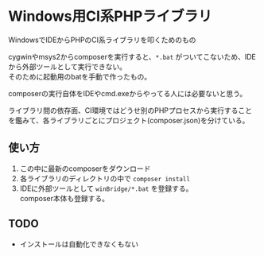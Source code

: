# Windows用CI系PHPライブラリ
WindowsでIDEからPHPのCI系ライブラリを叩くためのもの

cygwinやmsys2からcomposerを実行すると、`*.bat` がついてこないため、IDEから外部ツールとして実行できない。  
そのために起動用のbatを手動で作ったもの。

composerの実行自体をIDEやcmd.exeからやってる人には必要ないと思う。

ライブラリ間の依存面、CI環境ではどうせ別のPHPプロセスから実行することを鑑みて、各ライブラリごとにプロジェクト(composer.json)を分けている。


## 使い方
1. この中に最新のcomposerをダウンロード
2. 各ライブラリのディレクトリの中で `composer install`
3. IDEに外部ツールとして `winBridge/*.bat` を登録する。  
   composer本体も登録する。


## TODO
- インストールは自動化できなくもない

